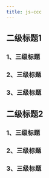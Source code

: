 ```yaml
---
title: js-ccc
--- 
```


## 二级标题1

### 1、三级标题

### 2、三级标题

### 3、三级标题

## 二级标题2

### 1、三级标题

### 2、三级标题

### 3、三级标题
